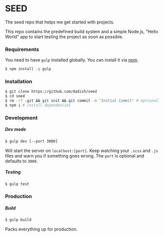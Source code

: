 SEED
====

The seed repo that helps me get started with projects.

This repo contains the predefined build system and a simple Node.js, "Hello World"
app to start testing the project as soon as possible.

### Requirements
You need to have `gulp` installed globally.
You can install it via [npm][npm].
```bash
$ npm install -g gulp
```

### Installation
```bash
$ git clone https://github.com/dadish/seed
$ cd seed
$ rm -rf .git && git init && git commit -m "Initial Commit" # optionally reset git history
$ npm i # install dependencies
```

### Development

##### Dev mode
```bash
$ gulp dev [--port 3000]
```

Will start the server on `localhost:[port]`. Keep watching your `.scss` and `.js` files
and warn you if something goes wrong. The `port` is optional and defaults to `3000`.

##### Testing
```bash
$ gulp test
```

### Production

##### Build
```bash
$ gulp build
```

Packs everything up for production.

[npm]: https:github.com/npm/npm